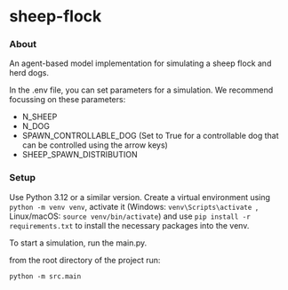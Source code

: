 # sheep-flock

### About

An agent-based model implementation for simulating a sheep flock and herd dogs. 

In the .env file, you can set parameters for a simulation. We recommend focussing on these parameters:
- N_SHEEP
- N_DOG
- SPAWN_CONTROLLABLE_DOG (Set to True for a controllable dog that can be controlled using the arrow keys)
- SHEEP_SPAWN_DISTRIBUTION

### Setup

Use Python 3.12 or a similar version. Create a virtual environment using ``python -m venv venv``, activate it (Windows: ``venv\Scripts\activate ``, Linux/macOS: ``source venv/bin/activate``) and use ``pip install -r requirements.txt`` to install the necessary packages into the venv.

To start a simulation, run the main.py.

from the root directory of the project run:
```
python -m src.main
```



